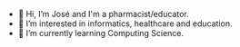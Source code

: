 <div align="center">
  <img class="image" src="header.svg" alt="">
</div>

- 👋 Hi, I’m José and I'm a pharmacist/educator.
- 👀 I’m interested in informatics, healthcare and education.
- 🌱 I’m currently learning Computing Science.
